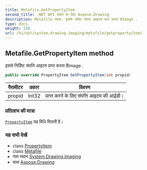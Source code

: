 ```yaml
---
title: Metafile.GetPropertyItem
second_title: .NET API संदर्भ के लिए Aspose.Drawing
description: Metafile तरक. इससे नर्दष्ट संपत्त आइटम प्रप्त करत हैImage .
type: docs
weight: 110
url: /hi/net/system.drawing.imaging/metafile/getpropertyitem/
---
```

## Metafile.GetPropertyItem method

इससे निर्दिष्ट संपत्ति आइटम प्राप्त करता हैImage .

```csharp
public override PropertyItem GetPropertyItem(int propid)
```

| पैरामीटर | प्रकार | विवरण |
| --- | --- | --- |
| propid | Int32 | प्राप्त करने के लिए संपत्ति आइटम की आईडी। |

### प्रतिलाभ की मात्रा

[`PropertyItem`](../../propertyitem/) यह विधि मिलती है।

### यह सभी देखें

* class [PropertyItem](../../propertyitem/)
* class [Metafile](../)
* नाम स्थान [System.Drawing.Imaging](../../metafile/)
* सभा [Aspose.Drawing](../../../)


